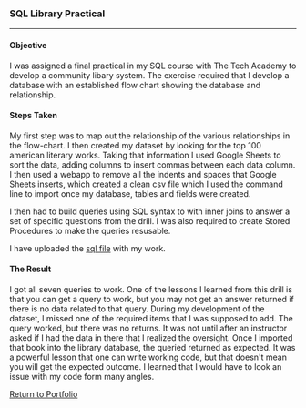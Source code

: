 ### SQL Library Practical
***

#### Objective
I was assigned a final practical in my SQL course with The Tech Academy to develop a community libary system. The exercise required that I develop a database with an established flow chart showing the database and relationship. 

#### Steps Taken
My first step was to map out the relationship of the various relationships in the flow-chart. I then created my dataset by looking for the top 100 american literary works. Taking that information I used Google Sheets to sort the data, adding columns to insert commas between each data column. I then used a webapp to remove all the indents and spaces that Google Sheets inserts, which created a clean csv file which I used the command line to import once my database, tables and fields were created.

I then had to build queries using SQL syntax to with inner joins to answer a set of specific questions from the drill. I was also required to create Stored Procedures to make the queries resusable. 

I have uploaded the [sql file](SQLQuery_OregonLibraryTest.sql) with my work. 

#### The Result
I got all seven queries to work. One of the lessons I learned from this drill is that you can get a query to work, but you may not get an answer returned if there is no data related to that query. During my development of the dataset, I missed one of the required items that I was supposed to add. The query worked, but there was no returns. It was not until after an instructor asked if I had the data in there that I realized the oversight. Once I imported that book into the library database, the queried returned as expected. It was a powerful lesson that one can write working code, but that doesn't mean you will get the expected outcome. I learned that I would have to look an issue with my code form many angles.  

[Return to Portfolio](https://github.com/mrmichaelgallen/Portfolio-for-MichaelAllen/)
